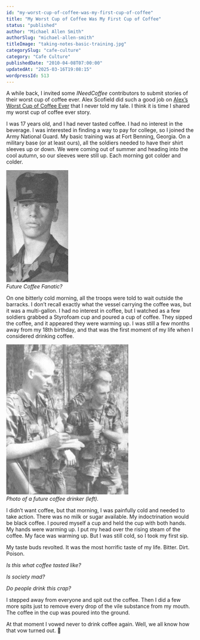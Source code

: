 ```yaml
---
id: "my-worst-cup-of-coffee-was-my-first-cup-of-coffee"
title: "My Worst Cup of Coffee Was My First Cup of Coffee"
status: "published"
author: "Michael Allen Smith"
authorSlug: "michael-allen-smith"
titleImage: "taking-notes-basic-training.jpg"
categorySlug: "cafe-culture"
category: "Cafe Culture"
publishedDate: "2010-04-08T07:00:00"
updatedAt: "2025-03-16T19:08:15"
wordpressId: 513
---
```


A while back, I invited some *INeedCoffee* contributors to submit stories of their worst cup of coffee ever. Alex Scofield did such a good job on [Alex’s Worst Cup of Coffee Ever](/alexs-worst-cup-of-coffee-ever/) that I never told my tale. I think it is time I shared my worst cup of coffee ever story.

I was 17 years old, and I had never tasted coffee. I had no interest in the beverage. I was interested in finding a way to pay for college, so I joined the Army National Guard. My basic training was at Fort Benning, Georgia. On a military base (or at least ours), all the soldiers needed to have their shirt sleeves up or down. We were coming out of summer and heading into the cool autumn, so our sleeves were still up. Each morning got colder and colder.

![Future Coffee Fanatic](mas-army-basic-training1.jpg)  
*Future Coffee Fanatic?*

On one bitterly cold morning, all the troops were told to wait outside the barracks. I don’t recall exactly what the vessel carrying the coffee was, but it was a multi-gallon. I had no interest in coffee, but I watched as a few soldiers grabbed a Styrofoam cup and poured a cup of coffee. They sipped the coffee, and it appeared they were warming up. I was still a few months away from my 18th birthday, and that was the first moment of my life when I considered drinking coffee.

![army basic training](taking-notes-basic-training.jpg)  
*Photo of a future coffee drinker (left).*

I didn’t want coffee, but that morning, I was painfully cold and needed to take action. There was no milk or sugar available. My indoctrination would be black coffee. I poured myself a cup and held the cup with both hands. My hands were warming up. I put my head over the rising steam of the coffee. My face was warming up. But I was still cold, so I took my first sip.

My taste buds revolted. It was the most horrific taste of my life. Bitter. Dirt. Poison.

*Is this what coffee tasted like?*

*Is society mad?*

*Do people drink this crap?*

I stepped away from everyone and spit out the coffee. Then I did a few more spits just to remove every drop of the vile substance from my mouth. The coffee in the cup was poured into the ground.

At that moment I vowed never to drink coffee again. Well, we all know how that vow turned out. 🙂
